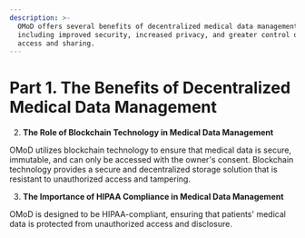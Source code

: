 ```yaml
---
description: >-
  OMoD offers several benefits of decentralized medical data management,
  including improved security, increased privacy, and greater control over data
  access and sharing.
---
```


# Part 1. The Benefits of Decentralized Medical Data Management

2. **The Role of Blockchain Technology in Medical Data Management**&#x20;

OMoD utilizes blockchain technology to ensure that medical data is secure, immutable, and can only be accessed with the owner's consent. Blockchain technology provides a secure and decentralized storage solution that is resistant to unauthorized access and tampering.

3. **The Importance of HIPAA Compliance in Medical Data Management**

OMoD is designed to be HIPAA-compliant, ensuring that patients' medical data is protected from unauthorized access and disclosure.
